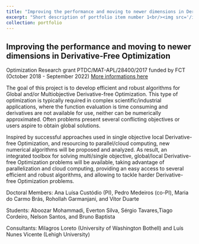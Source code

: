 ```yaml
---
title: "Improving the performance and moving to newer dimensions in Derivative-Free Optimization"
excerpt: "Short description of portfolio item number 1<br/><img src='/images/500x300.png'>"
collection: portfolio
---
```

## Improving the performance and moving to newer dimensions in Derivative-Free Optimization
Optimization Research grant PTDC/MAT-APL/28400/2017 funded by FCT (October 2018 - September 2022)
[More informations here](https://docentes.fct.unl.pt/algb/pages/boostdfo)

The goal of this project is to develop efficient and robust algorithms for Global and/or Multiobjective Derivative-free Optimization. This type of optimization is typically required in complex scientific/industrial applications, where the function evaluation is time consuming and derivatives are not available for use, neither can be numerically approximated. Often problems present several conflicting objectives or users aspire to obtain global solutions. 

Inspired by successful approaches used in single objective local Derivative-free Optimization, and resourcing to parallel/cloud computing, new numerical algorithms will be proposed and analyzed. As result, an integrated toolbox for solving multi/single objective, global/local Derivative-free Optimization problems will be available, taking advantage of parallelization and cloud computing, providing an easy access to several efficient and robust algorithms, and allowing to tackle harder Derivative-free Optimization problems.


Doctoral Members: Ana Luísa Custódio (PI), Pedro Medeiros (co-PI), Maria do Carmo Brás, Rohollah Garmanjani, and Vítor Duarte

Students: Aboozar Mohammadi, Everton Silva, Sérgio Tavares,Tiago Cordeiro, Nelson Santos, and Bruno Baptista

Consultants: Milagros Loreto (University of Washington Bothell) and Luís Nunes Vicente (Lehigh University)